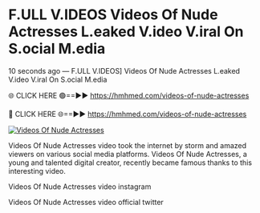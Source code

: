 # F.ULL V.IDEOS Videos Of Nude Actresses L.eaked V.ideo V.iral On S.ocial M.edia

10 seconds ago — F.ULL V.IDEOS] Videos Of Nude Actresses L.eaked V.ideo V.iral On S.ocial M.edia

🌐 CLICK HERE 🟢==►► https://hmhmed.com/videos-of-nude-actresses

🔴 CLICK HERE 🌐==►► https://hmhmed.com/videos-of-nude-actresses

[![Videos Of Nude Actresses](https://i.imgur.com/dJHk4Zq.gif)](https://hmhmed.com/videos-of-nude-actresses)

Videos Of Nude Actresses video took the internet by storm and amazed viewers on various social media platforms. Videos Of Nude Actresses, a young and talented digital creator, recently became famous thanks to this interesting video.

Videos Of Nude Actresses video instagram

Videos Of Nude Actresses video official twitter